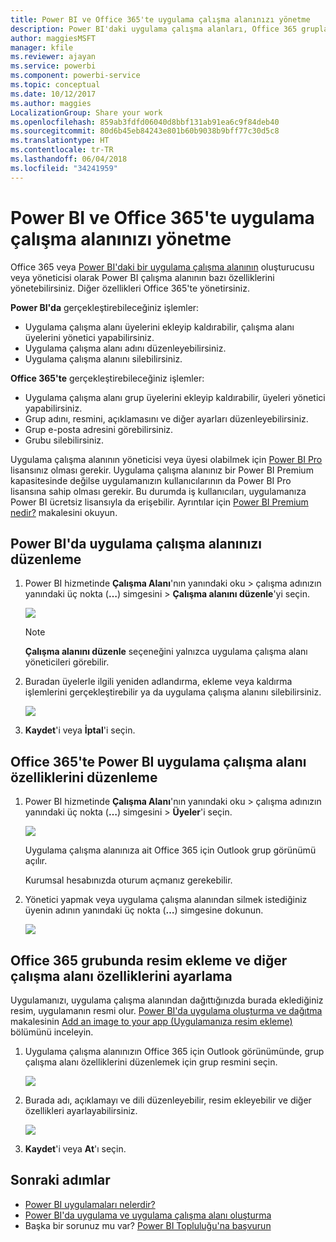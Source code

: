 ```yaml
---
title: Power BI ve Office 365'te uygulama çalışma alanınızı yönetme
description: Power BI'daki uygulama çalışma alanları, Office 365 grupları temel alınarak oluşturulmuş bir işbirliği deneyimi sunar. Uygulama çalışma alanlarınızı hem Power BI'da hem de Office 365'te yönetebilirsiniz.
author: maggiesMSFT
manager: kfile
ms.reviewer: ajayan
ms.service: powerbi
ms.component: powerbi-service
ms.topic: conceptual
ms.date: 10/12/2017
ms.author: maggies
LocalizationGroup: Share your work
ms.openlocfilehash: 859ab3fdfd06040d8bbf131ab91ea6c9f84deb40
ms.sourcegitcommit: 80d6b45eb84243e801b60b9038b9bff77c30d5c8
ms.translationtype: HT
ms.contentlocale: tr-TR
ms.lasthandoff: 06/04/2018
ms.locfileid: "34241959"
---
```

# <a name="manage-your-app-workspace-in-power-bi-and-office-365"></a>Power BI ve Office 365'te uygulama çalışma alanınızı yönetme
Office 365 veya [Power BI'daki bir uygulama çalışma alanının](service-install-use-apps.md) oluşturucusu veya yöneticisi olarak Power BI çalışma alanının bazı özelliklerini yönetebilirsiniz. Diğer özellikleri Office 365'te yönetirsiniz. 

**Power BI'da** gerçekleştirebileceğiniz işlemler:

* Uygulama çalışma alanı üyelerini ekleyip kaldırabilir, çalışma alanı üyelerini yönetici yapabilirsiniz.
* Uygulama çalışma alanı adını düzenleyebilirsiniz.
* Uygulama çalışma alanını silebilirsiniz.

**Office 365'te** gerçekleştirebileceğiniz işlemler:

* Uygulama çalışma alanı grup üyelerini ekleyip kaldırabilir, üyeleri yönetici yapabilirsiniz.
* Grup adını, resmini, açıklamasını ve diğer ayarları düzenleyebilirsiniz.
* Grup e-posta adresini görebilirsiniz.
* Grubu silebilirsiniz.

Uygulama çalışma alanının yöneticisi veya üyesi olabilmek için [Power BI Pro](service-free-vs-pro.md) lisansınız olması gerekir. Uygulama çalışma alanınız bir Power BI Premium kapasitesinde değilse uygulamanızın kullanıcılarının da Power BI Pro lisansına sahip olması gerekir. Bu durumda iş kullanıcıları, uygulamanıza Power BI ücretsiz lisansıyla da erişebilir. Ayrıntılar için [Power BI Premium nedir?](service-premium.md) makalesini okuyun.

## <a name="edit-your-app-workspace-in-power-bi"></a>Power BI'da uygulama çalışma alanınızı düzenleme
1. Power BI hizmetinde **Çalışma Alanı**'nın yanındaki oku > çalışma adınızın yanındaki üç nokta (**…**) simgesini > **Çalışma alanını düzenle**'yi seçin. 
   
   ![](media/service-manage-app-workspace-in-power-bi-and-office-365/power-bi-app-ellipsis.png)
   
   > [!NOTE]
   > **Çalışma alanını düzenle** seçeneğini yalnızca uygulama çalışma alanı yöneticileri görebilir.
   > 
   > 
2. Buradan üyelerle ilgili yeniden adlandırma, ekleme veya kaldırma işlemlerini gerçekleştirebilir ya da uygulama çalışma alanını silebilirsiniz. 
   
   ![](media/service-manage-app-workspace-in-power-bi-and-office-365/power-bi-app-edit-workspace.png)
3. **Kaydet**'i veya **İptal**'i seçin.

## <a name="edit-power-bi-app-workspace-properties-in-office-365"></a>Office 365'te Power BI uygulama çalışma alanı özelliklerini düzenleme
1. Power BI hizmetinde **Çalışma Alanı**'nın yanındaki oku > çalışma adınızın yanındaki üç nokta (**…**) simgesini > **Üyeler**'i seçin. 
   
   ![](media/service-manage-app-workspace-in-power-bi-and-office-365/power-bi-app-ellipsis.png)
   
   Uygulama çalışma alanınıza ait Office 365 için Outlook grup görünümü açılır.
   
   Kurumsal hesabınızda oturum açmanız gerekebilir.
2. Yönetici yapmak veya uygulama çalışma alanından silmek istediğiniz üyenin adının yanındaki üç nokta (**…**) simgesine dokunun. 
   
   ![](media/service-manage-app-workspace-in-power-bi-and-office-365/pbi_managegroupo365.png)

## <a name="add-an-image-and-set-other-workspace-properties-in-the-office-365-group"></a>Office 365 grubunda resim ekleme ve diğer çalışma alanı özelliklerini ayarlama
Uygulamanızı, uygulama çalışma alanından dağıttığınızda burada eklediğiniz resim, uygulamanın resmi olur. [Power BI'da uygulama oluşturma ve dağıtma](service-create-distribute-apps.md) makalesinin [Add an image to your app (Uygulamanıza resim ekleme)](service-create-distribute-apps.md#add-an-image-to-your-app-optional) bölümünü inceleyin.

1. Uygulama çalışma alanınızın Office 365 için Outlook görünümünde, grup çalışma alanı özelliklerini düzenlemek için grup resmini seçin.
   
   ![](media/service-manage-app-workspace-in-power-bi-and-office-365/pbi_editgroupo365.png)
2. Burada adı, açıklamayı ve dili düzenleyebilir, resim ekleyebilir ve diğer özellikleri ayarlayabilirsiniz.
   
   ![](media/service-manage-app-workspace-in-power-bi-and-office-365/pbi_editgrpo365dialog.png)
3. **Kaydet**'i veya **At**'ı seçin.

## <a name="next-steps"></a>Sonraki adımlar
* [Power BI uygulamaları nelerdir?](service-install-use-apps.md)
* [Power BI'da uygulama ve uygulama çalışma alanı oluşturma](service-create-distribute-apps.md)
* Başka bir sorunuz mu var? [Power BI Topluluğu'na başvurun](http://community.powerbi.com/)

